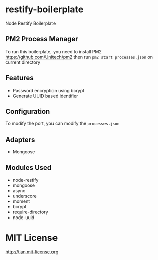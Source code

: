 restify-boilerplate
===================

Node Restify Boilerplate

## PM2 Process Manager

To run this boilerplate, you need to install PM2 https://github.com/Unitech/pm2 then run ```pm2 start processes.json``` on current directory

## Features

* Password encryption using bcrypt
* Generate UUID based identifier

## Configuration

To modify the port, you can modify the ```processes.json```

## Adapters

* Mongoose

## Modules Used

* node-restify
* mongoose
* async
* underscore
* moment
* bcrypt
* require-directory
* node-uuid

# MIT License

http://tian.mit-license.org
